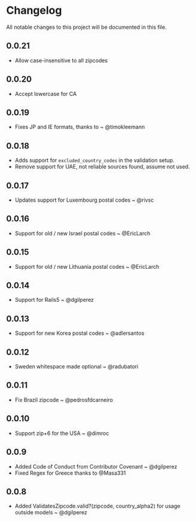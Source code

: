 # Changelog

All notable changes to this project will be documented in this file.

## 0.0.21

- Allow case-insensitive to all zipcodes

## 0.0.20

- Accept lowercase for CA

## 0.0.19

- Fixes JP and IE formats, thanks to ~ @timokleemann

## 0.0.18

- Adds support for `excluded_country_codes` in the validation setup.
- Remove support for UAE, not reliable sources found, assume not used.

## 0.0.17

- Updates support for Luxembourg postal codes ~ @rivsc

## 0.0.16

- Support for old / new Israel postal codes ~ @EricLarch

## 0.0.15

- Support for old / new Lithuania postal codes ~ @EricLarch

## 0.0.14

- Support for Rails5 ~ @dgilperez

## 0.0.13

- Support for new Korea postal codes ~ @adlersantos

## 0.0.12

- Sweden whitespace made optional ~ @radubatori

## 0.0.11

- Fix Brazil zipcode ~ @pedrosfdcarneiro

## 0.0.10

- Support zip+6 for the USA ~ @dimroc

## 0.0.9

- Added Code of Conduct from Contributor Covenant ~ @dgilperez
- Fixed Regex for Greece thanks to @Masa331

## 0.0.8

- Added ValidatesZipcode.valid?(zipcode, country_alpha2) for usage outside models ~ @dgilperez
